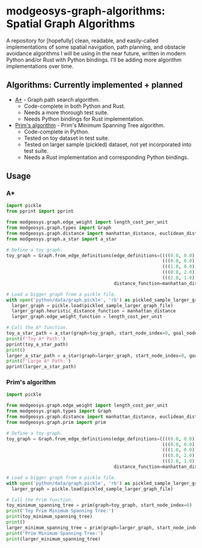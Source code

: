 # modgeosys-graph-algorithms: Spatial Graph Algorithms

A repository for [hopefully] clean, readable, and easily-called implementations of some spatial navigation,
path planning, and obstacle avoidance algorithms I will be using in the near future, written in modern
Python and/or Rust with Python bindings. I'll be adding more algorithm implementations over time.

## Algorithms: Currently implemented + planned
* [A*](https://en.wikipedia.org/wiki/A*_search_algorithm) - Graph path search algorithm.
  * Code-complete in both Python and Rust.
  * Needs a more thorough test suite.
  * Needs Python bindings for Rust implementation.
* [Prim's algorithm](https://en.wikipedia.org/wiki/Prim's_algorithm) - Prim's Minimum Spanning Tree algorithm.
  * Code-complete in Python.
  * Tested on toy dataset in test suite.
  * Tested on larger sample (pickled) dataset, not yet incorporated into test suite.
  * Needs a Rust implementation and corresponding Python bindings.

## Usage

### A\*

```python
import pickle
from pprint import pprint

from modgeosys.graph.edge_weight import length_cost_per_unit
from modgeosys.graph.types import Graph
from modgeosys.graph.distance import manhattan_distance, euclidean_distance
from modgeosys.graph.a_star import a_star

# Define a toy graph.
toy_graph = Graph.from_edge_definitions(edge_definitions=((((0.0, 0.0), (0.0, 2.0)), 0, {'cost_per_unit': 2}),
                                                          (((0.0, 0.0), (1.0, 0.0)), 0, {'cost_per_unit': 1}),
                                                          (((1.0, 0.0), (2.0, 1.0)), 0, {'cost_per_unit': 1}),
                                                          (((0.0, 2.0), (2.0, 3.0)), 0, {'cost_per_unit': 3}),
                                                          (((2.0, 1.0), (2.0, 3.0)), 0, {'cost_per_unit': 1})),
                                        distance_function=manhattan_distance, edge_weight_function=length_cost_per_unit)

# Load a bigger graph from a pickle file.
with open('python/data/graph.pickle', 'rb') as pickled_sample_larger_graph_file:
  larger_graph = pickle.load(pickled_sample_larger_graph_file)
  larger_graph.heuristic_distance_function = manhattan_distance
  larger_graph.edge_weight_function = length_cost_per_unit

# Call the A* function.
toy_a_star_path = a_star(graph=toy_graph, start_node_index=0, goal_node_index=4)
print(f'Toy A* Path:')
pprint(toy_a_star_path)
print()
larger_a_star_path = a_star(graph=larger_graph, start_node_index=0, goal_node_index=4)
print(f'Large A* Path:')
pprint(larger_a_star_path)
```

### Prim's algorithm

```python
import pickle

from modgeosys.graph.edge_weight import length_cost_per_unit
from modgeosys.graph.types import Graph
from modgeosys.graph.distance import manhattan_distance, euclidean_distance
from modgeosys.graph.prim import prim

# Define a toy graph.
toy_graph = Graph.from_edge_definitions(edge_definitions=((((0.0, 0.0), (0.0, 2.0)), 0, {'cost_per_unit': 2}),
                                                          (((0.0, 0.0), (1.0, 0.0)), 0, {'cost_per_unit': 1}),
                                                          (((1.0, 0.0), (2.0, 1.0)), 0, {'cost_per_unit': 1}),
                                                          (((0.0, 2.0), (2.0, 3.0)), 0, {'cost_per_unit': 3}),
                                                          (((2.0, 1.0), (2.0, 3.0)), 0, {'cost_per_unit': 1})),
                                        distance_function=manhattan_distance, edge_weight_function=length_cost_per_unit)

# Load a bigger graph from a pickle file.
with open('python/data/graph.pickle', 'rb') as pickled_sample_larger_graph_file:
  larger_graph = pickle.load(pickled_sample_larger_graph_file)

# Call the Prim function.
toy_minimum_spanning_tree = prim(graph=toy_graph, start_node_index=0)
print('Toy Prim Minimum Spanning Tree:')
print(toy_minimum_spanning_tree)
print()
larger_minimum_spanning_tree = prim(graph=larger_graph, start_node_index=0)
print('Prim Minimum Spanning Tree:')
print(larger_minimum_spanning_tree)
```